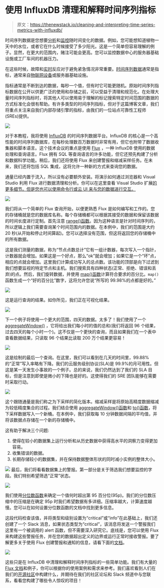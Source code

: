 # 使用 InfluxDB 清理和解释时间序列指标

> 原文：<https://thenewstack.io/cleaning-and-interpreting-time-series-metrics-with-influxdb/>

时间序列数据是您想要[分析](https://www.influxdata.com/time-series-analysis-methods/?utm_source=vendor&utm_medium=referral&utm_campaign=2023-02_spnsr-ctn_cleaning-interpreting-metrics_tns)和[监控](https://www.influxdata.com/solutions/application-performance-monitoring-apm/?utm_source=vendor&utm_medium=referral&utm_campaign=2023-02_spnsr-ctn_cleaning-interpreting-metrics_tns)随时间变化的数据。例如，您可能想知道植物一天中的水位，或者它在什么时候接受了多少阳光。这是一个简单但容易理解的例子。显然，在更大的范围内，赌注可能会更高。您可以监控数据中心的服务器基础设施或工厂车间的机器压力。

在这些时候，故障和[实时](https://www.influxdata.com/use-cases/real-time-analytics/?utm_source=vendor&utm_medium=referral&utm_campaign=2023-02_spnsr-ctn_cleaning-interpreting-metrics_tns)反应对于避免紧急情况非常重要。[时间序列数据](https://www.influxdata.com/what-is-time-series-data/?utm_source=vendor&utm_medium=referral&utm_campaign=2023-02_spnsr-ctn_cleaning-interpreting-metrics_tns)通常是指标，通常来自[物联网设备](https://www.influxdata.com/glossary/iot-devices/?utm_source=vendor&utm_medium=referral&utm_campaign=2023-02_spnsr-ctn_cleaning-interpreting-metrics_tns)或服务器基础设施。

指标通常是不断到达的数据，每秒一个值，但有时它可能更随机。原始时间序列指标数据在公开以供更广泛的使用和存储之前，可以受益于清理和规范化。在处理大量时间序列指标时，将其他人可以使用易于理解的标记搜索特定时间范围的数据的方式标准化会很有帮助。有许多类型的时间序列指标，但对于这篇博客文章，我们将重点关注来自我们内部存储引擎的指标，由我们的一位站点可靠性工程师(SREs)提供。

![](img/0d76600417b88e7cfd92ff0e49babc01.png)

对于本教程，我将使用 [InfluxDB](https://www.influxdata.com/?utm_source=vendor&utm_medium=referral&utm_campaign=2023-02_spnsr-ctn_cleaning-interpreting-metrics_tns) 的时间序列数据平台。InfluxDB 的核心是一个高性能的时间序列数据库，在每秒处理数百万数据时非常有用，但它也附带了数据收集器和脚本语言。这个技术会议的重点是使用 [Flux](https://www.influxdata.com/products/flux/?utm_source=vendor&utm_medium=referral&utm_campaign=2023-02_spnsr-ctn_cleaning-interpreting-metrics_tns) ，一种 InfluxDB 使用的数据处理和查询语言。Flux 拥有 SQL 等查询语言的许多功能，但它还预先构建了分析和数据科学功能。稍后，我们还将使用 Flux 来创建警报和缩减采样任务。在未来，我们还将包括 SQL 集成，这将允许一种新的方式来查询您的数据。

通量已经内置于流入，所以没有必要额外安装。将演示如何通过浏览器和 Visual Studio 利用 Flux 进行数据清理和分析。你可以在这里查看 Visual Studio 扩展[的更多细节。但是您也可以使用命令行或云 UI 来与您的数据进行交互。](https://docs.influxdata.com/influxdb/cloud/tools/flux-vscode/?utm_source=vendor&utm_medium=referral&utm_campaign=2023-02_spnsr-ctn_cleaning-interpreting-metrics_tns)

![](img/c17d577fd7e47f38c46523001bc4da32.png)

我们将从一个简单的 Flux 查询开始，以便更熟悉 Flux 是如何编写和工作的。您的存储桶就是您的数据库名称。每个存储桶都可以根据其接受的数据和保留该数据的时间长度进行定制。首先注意 [range()函数](https://docs.influxdata.com/flux/v0.x/stdlib/universe/range/?utm_source=vendor&utm_medium=referral&utm_campaign=2023-02_spnsr-ctn_cleaning-interpreting-metrics_tns)。因为这种语言是针对时间序列的，所以逻辑上我们需要查询某个时间范围内的数据。在本例中，我们的范围是大约 20 秒(从开始和停止时间算起)。您可以选择没有范围，但这将返回您的存储桶中的所有数据。

这是我们测量的数据，称为“节点点数总计”它有一组计数器，每次写入一个指针，计数器就会增加。如果这是一个好点，那么“ok”就会增加；如果它是一个“坏”点，相应的点就会增加。这里我们计算成功写入的总点数。该功能的顶部是向下过滤到我们想要监视的特定节点和主机。我们搜索具有四种状态(正常、拒绝、错误和丢弃)的点。然后，我们旋转数据，并使用 [map()函数](https://docs.influxdata.com/flux/v0.x/stdlib/universe/map/?utm_source=vendor&utm_medium=referral&utm_campaign=2023-02_spnsr-ctn_cleaning-interpreting-metrics_tns)计算符合要求的百分比。`map()`函数生成一个“好的百分比”数字，这将允许您说“所写的 99.98%的点都是好的。”

![](img/8a944e91b71728b31d7863f31c58c03a.png)

这是运行查询的结果。如你所见，我们正在可视化结果。

![](img/1ffee71addfaa5758a9b08add5a371bd.png)

下一个例子将使用一个更大的范围，四天的数据。太多了！我们使用了一个 [aggregateWindow()](https://docs.influxdata.com/flux/v0.x/stdlib/universe/aggregatewindow/?utm_source=vendor&utm_medium=referral&utm_campaign=2023-02_spnsr-ctn_cleaning-interpreting-metrics_tns) ，它将给出我们每小时的值的总和(我们将返回 96 个结果，过去四天的每个小时一个)。这不仅是一个更快的查询，而且如果我们在一个表中查看数据结果，只读取 96 个结果比读取 200 万个结果更容易！

![](img/61a576f852fc348ef11a79b249093d7c.png)

这是绘制的最后一个查询。在这里，我们可以看到在几天的时间里，99.88%的“正常”写入率略有下降。我们的云服务级别协议(SLA)是 99.9%的月可用性。但这是某一天发生小事故的一个例子。总的来说，我们仍然达到了我们的 SLA 目标，但是注意到即使是微小的下降也是好的。这使得我们的 SRE 团队能够在需要时采取行动。

![](img/8588c2235143fa7c6a54e4092bc160a6.png)

这个跟随通量是我们称之为下采样的简化版本。缩减采样是将原始高精度数据缩减为较低精度集合的过程。我们结合使用 [aggregateWindow()函数](https://docs.influxdata.com/flux/v0.x/stdlib/universe/aggregatewindow/?utm_source=vendor&utm_medium=referral&utm_campaign=2023-02_spnsr-ctn_cleaning-interpreting-metrics_tns)和 [to()函数](https://docs.influxdata.com/flux/v0.x/stdlib/influxdata/influxdb/to/?utm_source=vendor&utm_medium=referral&utm_campaign=2023-02_spnsr-ctn_cleaning-interpreting-metrics_tns)，将下采样数据写入一个新桶。在本例中，我们获取每 10 分钟数据间隔的平均值，并将该数据点存储在一个新的存储桶中。

这有助于解决三个问题:

1.  使得在较小的数据集上运行分析和从历史数据中获得高水平的洞察力变得更加容易。
2.  收集错误的数据。
3.  长期存储较小的数据集，并在保持数据整体形状的同时减小实例的整体大小。

![](img/e21e12ea3aecb62a1da92945a6cee0d5.png)
最后，我们将看看数据集上的警报。第一部分是关于筛选我们想要监控的字段。我们特别希望筛选“正常”状态。

![](img/14d4812aa29f701fee673a96e898b297.png)

我们使用[分位数函数](https://docs.influxdata.com/flux/v0.x/stdlib/experimental/quantile/?utm_source=vendor&utm_medium=referral&utm_campaign=2023-02_spnsr-ctn_cleaning-interpreting-metrics_tns)来确定一个值何时超出第 95 百分位(95p)。我们的分位数压缩中的压缩是在确定 95p 时我们希望数据有多详细。压缩率越大，计算速度越慢。您可以在如何设置分位数函数的文档中找到更多信息。

这段代码检查该值，并将类型和级别设置为“critical”或“info”在此基础上，我们还创建了一个 Slack 消息，如果状态类型为“critical”，该消息将发送一个警报我们这里有一个被调用的 alert 函数，但不需要深入研究它。底线是，您可以使用 Flux 来构建这些警报任务，并在您的数据超出定义的边界或运行正常时接收警报。要了解更多关于使用 Flux 创建警报和通知的信息，请看下面的[文档](https://docs.influxdata.com/influxdb/cloud/monitor-alert/?utm_source=vendor&utm_medium=referral&utm_campaign=2023-02_spnsr-ctn_cleaning-interpreting-metrics_tns)。

![](img/c8b4dd03be5ed746e8bc7c1c77890ce7.png)

这些只是在 InfluxDB 中清理和解释时间序列指标的一些简单功能。我们有大量的 [Flux 文档](https://docs.influxdata.com/flux/v0.x/?utm_source=vendor&utm_medium=referral&utm_campaign=2023-02_spnsr-ctn_cleaning-interpreting-metrics_tns)和例子，你可以根据你的使用案例和需求来参考。我们喜欢看到人们在我们的[开源社区](https://community.influxdata.com/?utm_source=vendor&utm_medium=referral&utm_campaign=2023-02_spnsr-ctn_cleaning-interpreting-metrics_tns)中构建什么，并期待在我们的社区论坛和 Slack 频道中与您联系，看看您构建了哪些令人惊叹的项目！

<svg xmlns:xlink="http://www.w3.org/1999/xlink" viewBox="0 0 68 31" version="1.1"><title>Group</title> <desc>Created with Sketch.</desc></svg>
